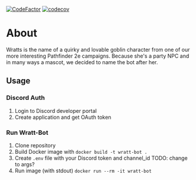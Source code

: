 [![CodeFactor](https://www.codefactor.io/repository/github/ebragas/wratts-bot/badge)](https://www.codefactor.io/repository/github/ebragas/wratts-bot)
[![codecov](https://codecov.io/gh/ebragas/wratts-bot/branch/master/graph/badge.svg?token=K3022QBYDA)](undefined)

# About
Wratts is the name of a quirky and lovable goblin character from one of our more interesting Pathfinder 2e campaigns. Because she's a party NPC and in many ways a mascot, we decided to name the bot after her.

## Usage
### Discord Auth
1. Login to Discord developer portal
2. Create application and get OAuth token

### Run Wratt-Bot
1. Clone repository
2. Build Docker image with `docker build -t wratt-bot .`
3. Create `.env` file with your Discord token and channel_id TODO: change to args?
4. Run image (with stdout) `docker run --rm -it wratt-bot`
